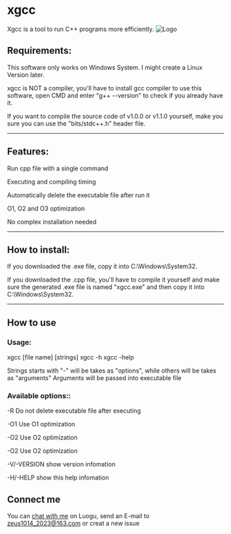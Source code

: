 # xgcc

Xgcc is a tool to run C++ programs more efficiently.
![Logo](https://github.com/askformeal/xgcc/assets/109349321/d6db2458-8334-41cd-9ed8-10e3675ee7d8)

## Requirements:

This software only works on Windows System. I might create a Linux Version later.

xgcc is NOT a compiler, you'll have to install gcc compiler to use this software, open CMD and enter "g++ --version" to check if you already have it.

If you want to compile the source code of v1.0.0 or v1.1.0 yourself, make you sure you can use the "bits/stdc++.h" header file.

---

## Features:

Run cpp file with a single command

Executing and compiling timing

Automatically delete the executable file after run it

O1, O2 and O3 	optimization

No complex installation needed

---

## How to install:

If you downloaded the .exe file, copy it into C:\Windows\System32.

If you downloaded the .cpp file, you'll have to compile it yourself and make sure the generated .exe file is named "xgcc.exe" and then copy it into C:\Windows\System32.

---

## How to use

### Usage:

xgcc [file name] [strings]
xgcc -h
xgcc -help

Strings starts with "-" will be takes as "options", while others will be takes as "arguments"
Arguments will be passed into executable file

### Available options::

-R Do not delete executable file after executing

-O1 Use O1 optimization

-O2 Use O2 optimization

-O2 Use O2 optimization

-V/-VERSION show version infomation

-H/-HELP show this help infomation

## Connect me

You can [chat with me](https://www.luogu.com.cn/chat?uid=787042) on Luogu, send an E-mail to zeus1014_2023@163.com or creat a new issue

